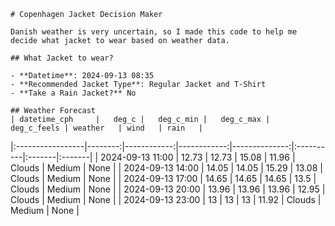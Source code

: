 
    # Copenhagen Jacket Decision Maker

    Danish weather is very uncertain, so I made this code to help me decide what jacket to wear based on weather data.

    ## What Jacket to wear?

    - **Datetime**: 2024-09-13 08:35
    - **Recommended Jacket Type**: Regular Jacket and T-Shirt
    - **Take a Rain Jacket?** No

    ## Weather Forecast
    | datetime_cph     |   deg_c |   deg_c_min |   deg_c_max |   deg_c_feels | weather   | wind   | rain   |
|:-----------------|--------:|------------:|------------:|--------------:|:----------|:-------|:-------|
| 2024-09-13 11:00 |   12.73 |       12.73 |       15.08 |         11.96 | Clouds    | Medium | None   |
| 2024-09-13 14:00 |   14.05 |       14.05 |       15.29 |         13.08 | Clouds    | Medium | None   |
| 2024-09-13 17:00 |   14.65 |       14.65 |       14.65 |         13.5  | Clouds    | Medium | None   |
| 2024-09-13 20:00 |   13.96 |       13.96 |       13.96 |         12.95 | Clouds    | Medium | None   |
| 2024-09-13 23:00 |   13    |       13    |       13    |         11.92 | Clouds    | Medium | None   |
        